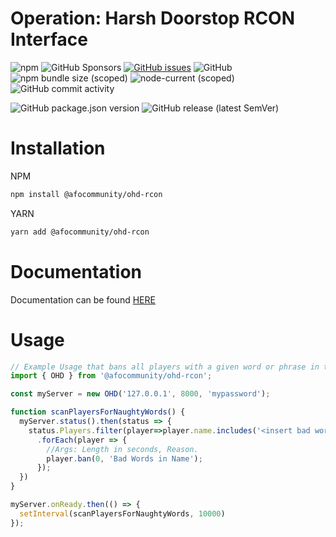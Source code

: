# Operation: Harsh Doorstop RCON Interface

![npm](https://img.shields.io/npm/dw/@afocommunity/ohd-rcon) ![GitHub Sponsors](https://img.shields.io/github/sponsors/afocommunity) [![GitHub issues](https://img.shields.io/github/issues/afocommunity/ohd-rcon)](https://github.com/afocommunity/OHD-RCON/issues) ![GitHub](https://img.shields.io/badge/license-MIT-brightgreen) ![npm bundle size (scoped)](https://img.shields.io/bundlephobia/minzip/@afocommunity/ohd-rcon) ![node-current (scoped)](https://img.shields.io/node/v/@afocommunity/ohd-rcon) ![GitHub commit activity](https://img.shields.io/github/commit-activity/m/afocommunity/ohd-rcon)

![GitHub package.json version](https://img.shields.io/github/package-json/v/afocommunity/ohd-rcon) ![GitHub release (latest SemVer)](https://img.shields.io/github/v/release/afocommunity/ohd-rcon)

# Installation 

NPM
```bash
npm install @afocommunity/ohd-rcon
```
YARN
```bash
yarn add @afocommunity/ohd-rcon
```

# Documentation

Documentation can be found [HERE](https://afocommunity.github.io/OHD-RCON/modules.html)

# Usage

```ts
// Example Usage that bans all players with a given word or phrase in their name.
import { OHD } from '@afocommunity/ohd-rcon';

const myServer = new OHD('127.0.0.1', 8000, 'mypassword');

function scanPlayersForNaughtyWords() {
  myServer.status().then(status => {
    status.Players.filter(player=>player.name.includes('<insert bad word here>'))
      .forEach(player => {
        //Args: Length in seconds, Reason.
        player.ban(0, 'Bad Words in Name');
      });
  })
}

myServer.onReady.then(() => {
  setInterval(scanPlayersForNaughtyWords, 10000)
});

```
